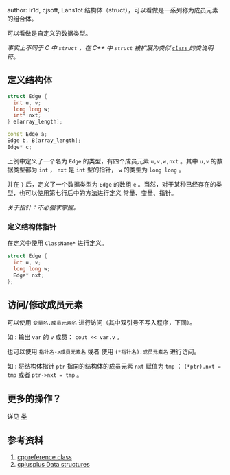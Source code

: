 author: Ir1d, cjsoft, Lans1ot
结构体（struct），可以看做是一系列称为成员元素的组合体。

可以看做是自定义的数据类型。

_事实上不同于 C 中 `struct` ，在 C++ 中 `struct` 被扩展为类似 [ `class` ](./class.md) 的类说明符_。

## 定义结构体

```cpp
struct Edge {
  int u, v;
  long long w;
  int* nxt;
} e[array_length];

const Edge a;
Edge b, B[array_length];
Edge* c;
```

上例中定义了一个名为 `Edge` 的类型，有四个成员元素 `u,v,w,nxt` 。其中 `u,v` 的数据类型都为 `int` ， `nxt` 是 `int` 型的指针， `w` 的类型为 `long long` 。

并在 `}` 后，定义了一个数据类型为 `Edge` 的数组 `e` 。当然，对于某种已经存在的类型，也可以使用第七行后中的方法进行定义 常量、变量、指针。

_关于指针：不必强求掌握。_

### 定义结构体指针

在定义中使用 `ClassName*` 进行定义。

```cpp
struct Edge {
  int u, v;
  long long w;
  Edge* nxt;
};
```

## 访问/修改成员元素

可以使用 `变量名.成员元素名` 进行访问（其中双引号不写入程序，下同）。

如 : 输出 `var` 的 `v` 成员： `cout << var.v` 。

也可以使用 `指针名->成员元素名` 或者 使用 `(*指针名).成员元素名` 进行访问。

如 : 将结构体指针 `ptr` 指向的结构体的成员元素 `nxt` 赋值为 `tmp` ： `(*ptr).nxt = tmp` 或者 `ptr->nxt = tmp` 。

## 更多的操作？

详见 [类](./class.md) 

## 参考资料

1.   [cppreference class](https://zh.cppreference.com/w/cpp/language/class) 
2.   [cplusplus Data structures](http://www.cplusplus.com/doc/tutorial/structures/) 
